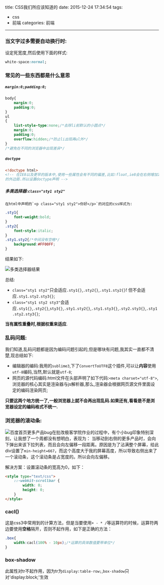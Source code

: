 title: CSS我们所应该知道的
date: 2015-12-24 17:34:54
tags: 
- css
- 前端
categories: 前端
---
### 当文字过多需要自动换行时:
设定死宽度,然后使用下面的样式:
``` css
white-space:normal;
```
### 常见的一些东西都是什么意思
##### `margin:0;padding:0;`
``` css
body{
    margin:0;
    padding:0;
}
ul
{
    list-style-type:none;/*去除li前默认的小圆点*/
    margin:0;
    padding:0;
    overflow:hidden;/*防止li出现再ul外*/
}
/*避免在不同的浏览器中出现差异*/
```
<!-- more -->
##### `doctype`
``` html
<!doctype html>
<!-- 在IE8以及更早的版本中,使用一些属性会有不同的偏差,比如:float,ie8会在右侧增加17px
的外边距.所以设置doctype声明 -->
```
##### 多类选择器:`class="sty1 sty2"`
    在html中声明的`<p class="sty1 sty2">你好</p>`的对应的css样式为:
``` css
.sty1{
    font-weight:bold;
}
.sty2{
    font-style:italic;
}
.sty1.sty2{/*中间没有空格*/
    background:#FF00FF;
}
```
结果如下:

![多类选择器结果](http://7xphbb.com1.z0.glb.clouddn.com/css-float-1.png)

总结:

- `class="sty1 sty2"`只会适应`.sty1{}`,`.sty2{}`,`.sty1.sty2{}`! 但不会适应`.sty1.sty2.sty3{}`;
- `class="sty1 sty2 sty3"`会适应`.sty1{}`,`.sty2{}`,`sty3{}`,`.sty1.sty2{}`,`.sty1.sty3{}`,`.sty2.sty3{}`,`.sty1.sty2.sty3{}`;

**当有属性重叠时,根据权重来适应**.

### 乱码问题:
我们知道,乱码问题都是因为编码问题引起的,但是哪块有问题,我其实一直都不清楚,现总结如下:

- 编辑器的编码:我用的`sublime3`,下了`ConvertToUTF8`这个插件,可以让**内容**使用`utf-8`编码,当然,默认就是`utf-8`;
- 网页的源代码编码:html文件在头部声明了如下代码:`<meta charset="utf-8">`,浏览器的核心其实是渲染器与js解析器,那么,渲染器会根据网页源文件里面设定的编码渲染网页;

**只要这两个地方统一了,一般浏览器上就不会再出现乱码.如果还有,看看是不是浏览器设定的编码格式不统一.**

### 浏览器的滚动条:
![百度首页更多产品bug](http://7xphbb.com1.z0.glb.clouddn.com/jike_baidu_product_bug.jpg)在批改极客学院作业的过程中，有个小bug印象特别深刻，让我想了一个周都没有想明白，表现为：
当移动到右侧的更多产品时，会向下弹出来该下拉列表，而且会向左偏移一段距离。原因是为了沾满整个屏幕，给此div设置了`min-height=667`，而这个高度大于我的屏幕高度，所以导致右侧出来了一个滚动条，这个滚动条是占宽度的。所以会向左偏移。

解决方案：设置滚动条的宽高为0，如下：
``` html
<style type="text/css">
    ::-webkit-scrollbar {
        width: 0;
        height: 0;
    }
</style>
```
### cacl()
这是css3中常用到的计算方法，但是当要使用`+ - * /`等运算符的时候，运算符两边要使用**空格**隔开，否则不起作用，如下是正确的方法：
``` css
.box{
    width:cacl(100% - 10px);/*运算的具体数值要带单位*/
}
```
### box-shadow
此属性对tr不起作用，因为tr为`display:table-row;`,`box-shadow`只对'display:block;'生效